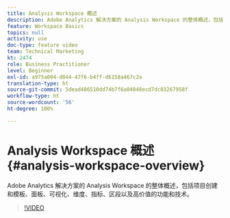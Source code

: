 ```yaml
---
title: Analysis Workspace 概述
description: Adobe Analytics 解决方案的 Analysis Workspace 的整体概述，包括项目创建和模板、面板、可视化、维度、指标、区段以及高价值的功能和技术。
feature: Workspace Basics
topics: null
activity: use
doc-type: feature video
team: Technical Marketing
kt: 2474
role: Business Practitioner
level: Beginner
exl-id: a975a004-d044-47f6-b4ff-d6158a467c2a
translation-type: ht
source-git-commit: 5dead486510dd74b7f6a04848ecd7dc03267958f
workflow-type: ht
source-wordcount: '56'
ht-degree: 100%

---
```


# Analysis Workspace 概述 {#analysis-workspace-overview}

Adobe Analytics 解决方案的 Analysis Workspace 的整体概述，包括项目创建和模板、面板、可视化、维度、指标、区段以及高价值的功能和技术。

>[!VIDEO](https://video.tv.adobe.com/v/26266/?quality=12)
